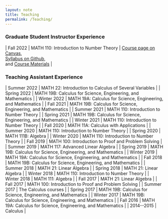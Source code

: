 ```yaml
---
layout: note
title: Teaching
permalink: /Teaching/
---
```


### Graduate Student Instructor Experience

| Fall 2022 | MATH 110: Introduction to Number Theory | [Course page on Canvas](https://canvas.ucsc.edu/courses/57018), <br> [Syllabus on Github](https://github.com/GauSyu/MathTeachingMaterials/blob/main/Fall%202022%20MATH%20110%20UCSC/Syllabus.pdf), <br> and [Course Materials](https://github.com/GauSyu/MathTeachingMaterials/tree/main/Fall%202022%20MATH%20110%20UCSC) |

### Teaching Assistant Experience

| Summer 2022 | MATH 22: Introduction to Calculus of Several Variables | 
| Spring 2022 | MATH 19B: Calculus for Science, Engineering, and Mathematics | 
| Winter 2022 | MATH 19A: Calculus for Science, Engineering, and Mathematics | 
| Fall 2021 | MATH 19B: Calculus for Science, Engineering, and Mathematics | 
| Summer 2021 | MATH 110: Introduction to Number Theory | 
| Spring 2021 | MATH 19B: Calculus for Science, Engineering, and Mathematics | 
| Winter 2021 | MATH 110: Introduction to Number Theory | 
| Fall 2020 | MATH 11A: Calculus with Applications | 
| Summer 2020 | MATH 110: Introduction to Number Theory | 
| Spring 2020 | MATH 111B: Algebra | 
| Winter 2020 | MATH 110: Introduction to Number Theory | 
| Fall 2019 | MATH 100: Introduction to Proof and Problem Solving | 
| Summer 2019 | MATH 117: Advanced Linear Algebra | 
| Spring 2019 | MATH 19B: Calculus for Science, Engineering, and Mathematics | 
| Winter 2019 | MATH 19A: Calculus for Science, Engineering, and Mathematics | 
| Fall 2018 | MATH 19B: Calculus for Science, Engineering, and Mathematics | 
| Summer 2018 | MATH 21: Linear Algebra | 
| Spring 2018 | MATH 21: Linear Algebra | 
| Winter 2018 | MATH 110: Introduction to Number Theory | 
| Winter 2018 | MATH 111: Algebra | 
| Fall 2017 | MATH 21: Linear Algebra | 
| Fall 2017 | MATH 100: Introduction to Proof and Problem Solving | 
| Summer 2017 | The Calculus courses | 
| Spring 2017 | MATH 19B: Calculus for Science, Engineering, and Mathematics | 
| Winter 2017 | MATH 19B: Calculus for Science, Engineering, and Mathematics | 
| Fall 2016 | MATH 19A: Calculus for Science, Engineering, and Mathematics | 
| 2014--2015 | Calculus | 
